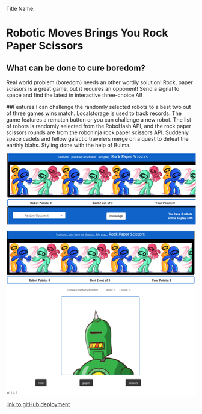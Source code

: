 
Title Name:
# Robotic Moves Brings You Rock Paper Scissors


## What can be done to cure boredom?
Real world problem (boredom) needs an other wordly solution!
Rock, paper scissors is a great game, but it requires an opponent!
Send a signal to space and find the latest in interactive three-choice AI!

##Features
I can challenge the randomly selected robots to a best two out of three games wins match.
Localstorage is used to track records.
The game features a rematch button or you can challenge a new robot.
The list of robots is randomly selected from the RoboHash API, and the rock paper scissors rounds are from the roboninja rock paper scissors API.
Suddenly space cadets and fellow galactic travelers merge on a quest to defeat the earthly blahs.
Styling done with the help of Bulma.







![screenshot of app](./assets/images/image-1.png)







![screenshot of app](./assets/images/image-2.png)



[link to gitHub  deployment ](https://stanjosh.github.io/bootcamp-project-1/)




